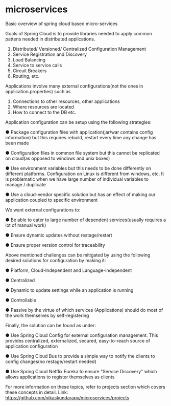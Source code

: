 # microservices
Basic overview of spring cloud based micro-services

Goals of Spring Cloud is to provide libraries needed to apply common pattens needed in distributed applications.
  1)  Distributed/ Versioned/ Centralized Configuration Management  
  2)  Service Registration and Discovery
  3)  Load Balancing
  4)  Service to service calls
  5)  Circuit Breakers
  6)  Routing, etc.

Applications involve many external configurations(not the ones in application.properties) such as 
1) Connections to other resources, other applications
2) Where resources are located
3) How to connect to the DB etc. 

Application configuration can be setup using the following strategies:

● Package configuration files with application(jar/war contains config information) but this requires rebuild, restart every time any change has been made

● Configuration files in common file system but this cannot be replicated on cloud(as opposed to windows and unix boxes)

● Use environment variables but this needs to be done differently on different platforms. Configuration on Linux is different from windows, etc. It is problematic when we have large number of individual variables to manage / duplicate

● Use a cloud-vendor specific solution but has an effect of making our application coupled to specific environment


We want external configurations to:

● Be able to cater to large number of dependent services(usually requires a lot of manual work)

● Ensure dynamic updates without restage/restart

● Ensure proper version control for traceability


Above mentioned challenges can be mitigated by using the following desired solutions for configuration by making it:

● Platform, Cloud-Independent and Language-independent

● Centralized

● Dynamic to update settings while an application is running

● Controllable

● Passive by the virtue of which services (Applications) should do most of the work themselves by self-registering



Finally, the solution can be found as under:

● Use Spring Cloud Config for external configuration management. This provides centralized, externalized, secured, easy-to-reach source of application configuration

● Use Spring Cloud Bus to provide a simple way to notify the clients to config changes(no restage/restart needed)

● Use Spring Cloud Netflix Eureka to ensure "Service Discovery" which allows applications to register themselves as clients

For more information on these topics, refer to projects section which covers these concepts in detail. 
Link: https://github.com/vikaskundarapu/microservices/projects
